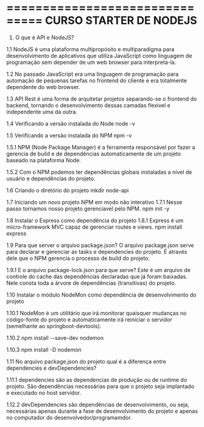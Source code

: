 ===============================
CURSO STARTER DE NODEJS
===============================

1. O que é API e NodeJS?

1.1 NodeJS é uma plataforma multipropósito e multiparadigma para
desenvolvimento de aplicativos que utiliza JavaScript como linguagem de programação sem
depender de um web browser para interpretá-la.

1.2 No passado JavaScript era uma linguagem de programação para automação de pequenas tarefas no frontend do cliente
e era totalmente dependente do web browser.

1.3 API Rest é uma forma de arquitetar projetos separando-se o frontend do backend, tornando o desenvolvimento dessas
camadas flexível e independente uma da outra.

1.4 Verificando a versão instalada do Node
node -v

1.5 Verificando a versão instalada do NPM
npm -v

1.5.1 NPM (Node Package Manager) é a ferramenta responsável por fazer a gerencia de build e de dependências automaticamente de um projeto baseado na plataforma Node.

1.5.2 Com o NPM podemos ter dependências globais instaladas a nível
de usuário e dependências do projeto.

1.6 Criando o diretório do projeto
mkdir node-api

1.7 Iniciando um novo projeto NPM em modo não interativo
1.7.1 Nesse passo tornamos nosso projeto gerencíavel pelo NPM.
npm init -y

1.8 Instalar o Express como dependência do projeto
1.8.1 Express é um micro-framework MVC capaz de gerenciar routes e views.
npm install express

1.9 Para que server o arquivo package.json?
O arquivo package.json serve para declarar e gerenciar as tasks e dependencies do projeto.
É através dele que o NPM gerencia o processo de build do projeto.

1.9.1 E o arquivo package-lock.json para que serve?
Este é um arquivo de controle do cache das dependências declaradas que já foram baixadas.
Nele consta toda a árvore de dependências (transitivas) do projeto.

1.10 Instalar o módulo NodeMon como dependência de desenvolvimento do projeto

1.10.1 NodeMon é um utilitário que irá monitorar quaisquer mudanças no código-fonte
do projeto e automaticamente irá reiniciar o servidor (semelhante ao springboot-devtools).

1.10.2 npm install --save-dev nodemon

1.10.3 npm install -D nodemon

1.11 No arquivo package.json do projeto qual é a diferença entre
dependencies e devDependencies?

1.11.1 dependencies são as dependencias de produção ou de runtime do projeto.
São dependências necessárias para que o projeto seja implantado e executado
no host servidor.

1.12.2 devDependencies são dependências de desenvolvimento, ou seja, necessárias
apenas durante a fase de desenvolvimento do projeto e apenas no computador
do desenvolvedor/programamdor.
